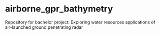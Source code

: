 # airborne_gpr_bathymetry
Repository for bachelor project: Exploring water resources applications of air-launched ground penetrating radar
